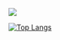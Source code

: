 
![](https://komarev.com/ghpvc/?username=Hadi-Prassetio&color=blue)

<!-- ![Anurag's GitHub stats](https://github-readme-stats.vercel.app/api?username=Hadi-Prassetio&show_icons=true&theme=transparent) -->

[![Top Langs](https://github-readme-stats.vercel.app/api/top-langs/?username=Hadi-Prassetio&layout=compact)](https://github.com/anuraghazra/github-readme-stats)
